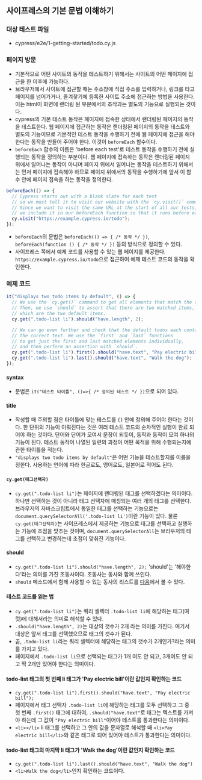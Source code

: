 ## 사이프레스의 기본 문법 이해하기

### 대상 테스트 파일

- cypress/e2e/1-getting-started/todo.cy.js

### 페이지 방문

- 기본적으로 어떤 사이트의 동작을 테스트하기 위해서는 사이트의 어떤 페이지에 접근을 한 이후에 가능하다.
- 브라우저에서 사이트에 접근할 때는 주소창에 직접 주소를 입력하거나, 링크를 타고 페이지를 넘어가거나, 즐겨찾기에 등록한 사이트 주소에 접근하는 방법을 사용한다. 이는 html이 화면에 랜더링 된 부분에서의 조작과는 별도의 기능으로 실행되는 것이다.
- cypress의 기본 테스트 동작은 페이지에 접속한 상태에서 랜더링된 페이지의 동작을 테스트한다. 웹 페이지에 접근하는 동작은 랜더링된 페이지의 동작을 테스트와 별도의 기능이므로 기본적인 테스트 동작을 수행하기 전에 웹 페이지에 접근을 해야한다는 동작을 만들어 주어야 한다. 이것이 `beforeEach` 함수이다.
- `beforeEach` 함수의 이름은 'before each test'로 테스트 동작을 수행하기 전에 실행되는 동작을 정의하는 부분이다. 웹 페이지에 접속하는 동작은 랜더링된 페이지 위에서 일어나는 동작이 아니며 페이지 위에서 일어나는 동작을 테스트하기 위해서는 먼저 페이지에 접속해야 하므로 페이지 위에서의 동작을 수행하기에 앞서 이 함수 안에 페이지 접속을 하는 동작을 정의한다.

```js
beforeEach(() => {
  // Cypress starts out with a blank slate for each test
  // so we must tell it to visit our website with the `cy.visit()` command.
  // Since we want to visit the same URL at the start of all our tests,
  // we include it in our beforeEach function so that it runs before each test
  cy.visit("https://example.cypress.io/todo");
});
```

- `beforeEach`의 문법은 `beforeEach(() => { /* 동작 */ })`, `beforeEach(function () { /* 동작 */ })` 등의 방식으로 정의할 수 있다.
- 사이프레스 쪽에서 예제 코드를 사용할 수 있는 웹 페이지를 제공한다. `https://example.cypress.io/todo`으로 접근하여 예제 테스트 코드의 동작을 확인한다.

### 예제 코드

```js
it("displays two todo items by default", () => {
  // We use the `cy.get()` command to get all elements that match the selector.
  // Then, we use `should` to assert that there are two matched items,
  // which are the two default items.
  cy.get(".todo-list li").should("have.length", 2);

  // We can go even further and check that the default todos each contain
  // the correct text. We use the `first` and `last` functions
  // to get just the first and last matched elements individually,
  // and then perform an assertion with `should`.
  cy.get(".todo-list li").first().should("have.text", "Pay electric bill");
  cy.get(".todo-list li").last().should("have.text", "Walk the dog");
});
```

#### syntax

- 문법은 `it("테스트 타이틀", ()=>{ /* 정의된 테스트 */ })`으로 되어 있다.

#### title

- 작성할 때 주의할 점은 타이틀에 맞는 테스트를 `{}` 안에 정의해 주어야 한다는 것이다. 한 단위의 기능이 이뤄진다는 것은 여러 테스트 코드의 순차적인 실행이 완료 되어야 하는 것이다. 단어와 단어가 모여서 문장이 되듯이, 동작과 동작이 모여 하나의 기능이 된다. 테스트 동작이 나열된 일련의 과정이 어떤 목적을 위해 수행되는지에 관한 타이틀을 적는다.
- `"displays two todo items by default"`은 어떤 기능을 테스트할지를 이름을 정한다. 사용하는 언어에 따라 한글로도, 영어로도, 일본어로 적어도 된다.

#### `cy.get(태그선택자)`

- `cy.get(".todo-list li")`는 페이지에 랜더링된 태그를 선택하겠다는 의미이다. 하나만 선택하는 것이 아니라 태그 선택자에 매칭되는 여러 개의 태그를 선택한다. 브라우저의 자바스크립트에서 동일한 태그를 선택하는 기능으로는 `document.querySelectorAll('.todo-list li')`이란 기능이 있다. 물론 `cy.get(태그선택자)`는 사이프레스에서 제공하는 기능으로 태그를 선택하고 실행하는 기능에 초점을 맞추는 것이며, `document.querySelectorAll`는 브라우저의 태그를 선택하고 변경하는데 초점이 맞춰진 기능이다.

#### should

- `cy.get(".todo-list li").should("have.length", 2);` 'should'는 '해야한다'라는 의미를 가진 조동사이다. 조동사는 동사와 함께 쓰인다.
- `should` 메소드에서 함께 사용할 수 있는 동사의 리스트를 [다음](https://docs.cypress.io/guides/references/assertions)에서 볼 수 있다.

#### 테스트 코드를 읽는 법

- `cy.get(".todo-list li")`는 쿼리 셀렉터 `.todo-list li`에 해당하는 태그(여럿)에 대해서라는 의미로 해석할 수 있다.
- `.should("have.length", 2)`는 대상의 갯수가 2개 라는 의미를 가진다. 여기서 대상은 앞서 태그를 선택했으므로 태그의 갯수가 된다.
- 곧, `.todo-list li`라는 쿼리 셀렉터에 해당하는 태그의 갯수가 2개인가?라는 의미를 가지고 있다.
- 페이지에서 `.todo-list li`으로 선택되는 태그가 1개 여도 안 되고, 3개여도 안 되고 딱 2개만 있어야 한다는 의미이다.

#### todo-list 태그의 첫 번째 li 태그가 'Pay electric bill'이란 값인지 확인하는 코드

- `cy.get(".todo-list li").first().should("have.text", "Pay electric bill");`
- 페이지에서 태그 선택자 `.todo-list li`에 해당하는 태그를 모두 선택하고 그 중 첫 번째 `.first()` 태그에 대하여, `.should("have.text"`로 태그는 텍스트를 가져야 하는데 그 값이 `"Pay electric bill"`이어야 테스트를 통과한다는 의미이다.
- `<li></li>` li 태그를 선택하고 그 안의 값을 문자열로 해석할 때 `<li>Pay electric bill</li>`와 같은 태그로 되어 있어야 테스트가 통과한다는 의미이다.

#### todo-list 태그의 마지막 li 태그가 'Walk the dog'이란 값인지 확인하는 코드

- `cy.get(".todo-list li").last().should("have.text", "Walk the dog")`
- `<li>Walk the dog</li>`인지 확인하는 코드이다.
